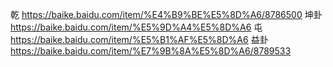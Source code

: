乾
https://baike.baidu.com/item/%E4%B9%BE%E5%8D%A6/8786500
坤卦
https://baike.baidu.com/item/%E5%9D%A4%E5%8D%A6
屯
https://baike.baidu.com/item/%E5%B1%AF%E5%8D%A6
益卦
https://baike.baidu.com/item/%E7%9B%8A%E5%8D%A6/8789533